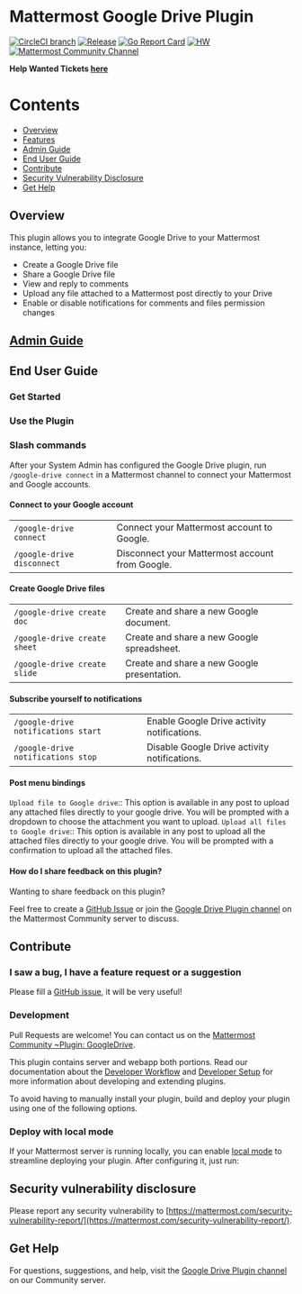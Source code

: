 # Mattermost Google Drive Plugin

[![CircleCI branch](https://img.shields.io/circleci/project/github/mattermost/mattermost-plugin-google-drive/master.svg)](https://circleci.com/gh/mattermost/mattermost-plugin-google-drive)
[![Release](https://img.shields.io/github/v/release/mattermost/mattermost-plugin-google-drive)](https://github.com/mattermost-community/mattermost-plugin-google-drive/releases/latest)
[![Go Report Card](https://goreportcard.com/badge/github.com/mattermost-community/mattermost-plugin-google-drive)](https://goreportcard.com/report/github.com/mattermost-community/mattermost-plugin-google-drive)
[![HW](https://img.shields.io/github/issues/mattermost/mattermost-plugin-google-drive/Up%20For%20Grabs?color=dark%20green&label=Help%20Wanted)](https://github.com/mattermost-community/mattermost-plugin-google-drive/issues?q=is%3Aissue+is%3Aopen+sort%3Aupdated-desc+label%3A%22Up+For+Grabs%22+label%3A%22Help+Wanted%22)
[![Mattermost Community Channel](https://img.shields.io/badge/Mattermost%20Community-~Plugin%3A%20GoogleDrive-blue)](https://community.mattermost.com/core/channels/plugin-googledrive)

**Help Wanted Tickets [here](https://github.com/mattermost-community/mattermost-plugin-google-drive/issues)**

# Contents

- [Overview](#overview)
- [Features](#features)
- [Admin Guide](docs/admin-guide.md)
- [End User Guide](#end-user-guide)
- [Contribute](#contribute)
- [Security Vulnerability Disclosure](#security-vulnerability-disclosure)
- [Get Help](#get-help)

## Overview
This plugin allows you to integrate Google Drive to your Mattermost instance, letting you:
- Create a Google Drive file
- Share a Google Drive file
- View and reply to comments
- Upload any file attached to a Mattermost post directly to your Drive
- Enable or disable notifications for comments and files permission changes

## [Admin Guide](docs/admin-guide.md)

## End User Guide

### Get Started

### Use the Plugin

### Slash commands

After your System Admin has configured the Google Drive plugin, run `/google-drive connect` in a Mattermost channel to connect your Mattermost and Google accounts.

#### Connect to your Google account

|                        |                                                 |
| -----------------------| ------------------------------------------------|
| `/google-drive connect`       | Connect your Mattermost account to Google.      |
| `/google-drive disconnect`    | Disconnect your Mattermost account from Google. |

#### Create Google Drive files

|                           |                                             |
| ------------------------- | ------------------------------------------- |
| `/google-drive create doc`    | Create and share a new Google document.     |
| `/google-drive create sheet`  | Create and share a new Google spreadsheet.  |
| `/google-drive create slide`  | Create and share a new Google presentation. |

#### Subscribe yourself to notifications

|                                         |                                               |
| ----------------------------------------| --------------------------------------------- |
| `/google-drive notifications start`            | Enable Google Drive activity notifications.   |
| `/google-drive notifications stop`             | Disable Google Drive activity notifications.  |

#### Post menu bindings
`Upload file to Google drive`:: This option is available in any post to upload any attached files directly to your google drive. You will be prompted with a dropdown to choose the attachment you want to upload.
`Upload all files to Google drive`:: This option is available in any post to upload all the attached files directly to your google drive. You will be prompted with a confirmation to upload all the attached files.


#### How do I share feedback on this plugin?

Wanting to share feedback on this plugin?

Feel free to create a [GitHub Issue](https://github.com/mattermost-community/mattermost-plugin-google-drive/issues) or join the [Google Drive Plugin channel](https://community.mattermost.com/core/channels/plugin-googledrive) on the Mattermost Community server to discuss.

## Contribute

### I saw a bug, I have a feature request or a suggestion

Please fill a [GitHub issue](https://github.com/mattermost-community/mattermost-plugin-google-drive/issues/new/choose), it will be very useful!

### Development

Pull Requests are welcome! You can contact us on the [Mattermost Community ~Plugin: GoogleDrive](https://community.mattermost.com/core/channels/plugin-googledrive).

This plugin contains server and webapp both portions. Read our documentation about the [Developer Workflow](https://developers.mattermost.com/extend/plugins/developer-workflow/) and [Developer Setup](https://developers.mattermost.com/extend/plugins/developer-setup/) for more information about developing and extending plugins.

To avoid having to manually install your plugin, build and deploy your plugin using one of the following options.

### Deploy with local mode

If your Mattermost server is running locally, you can enable [local mode](https://docs.mattermost.com/administration/mmctl-cli-tool.html#local-mode) to streamline deploying your plugin. After configuring it, just run:

## Security vulnerability disclosure

Please report any security vulnerability to [https://mattermost.com/security-vulnerability-report/](https://mattermost.com/security-vulnerability-report/).

## Get Help

For questions, suggestions, and help, visit the  [Google Drive Plugin channel](https://community.mattermost.com/core/channels/plugin-googledrive) on our Community server.
